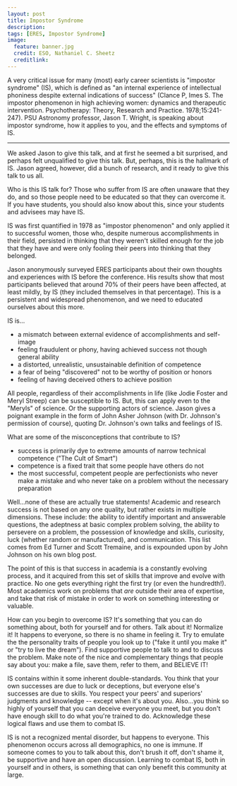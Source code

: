 ```yaml
---
layout: post
title: Impostor Syndrome
description:
tags: [ERES, Impostor Syndrome]
image:
  feature: banner.jpg
  credit: ESO, Nathaniel C. Sheetz
  creditlink: 
---
```


A very critical issue for many (most) early career scientists is "impostor syndrome" (IS), which is defined as "an internal experience of intellectual phoniness despite external indications of success" (Clance P, Imes S. The impostor phenomenon in high achieving women: dynamics and therapeutic intervention. Psychotherapy: Theory, Research and Practice. 1978;15:241-247). PSU Astronomy professor, Jason T. Wright, is speaking about impostor syndrome, how it applies to you, and the effects and symptoms of IS.

---
We asked Jason to give this talk, and at first he seemed a bit surprised, and perhaps felt unqualified to give this talk. But, perhaps, this is the hallmark of IS. Jason agreed, however, did a bunch of research, and it ready to give this talk to us all.

Who is this IS talk for? Those who suffer from IS are often unaware that they do, and so those people need to be educated so that they can overcome it. If you have students, you should also know about this, since your students and advisees may have IS.

IS was first quantified in 1978 as "impostor phenomenon" and only applied it to successful women, those who, despite numerous accomplishments in their field, persisted in thinking that they weren't skilled enough for the job that they have and were only fooling their peers into thinking that they belonged.

Jason anonymously surveyed ERES participants about their own thoughts and experiences with IS before the conference. His results show that most participants believed that around 70% of their peers have been affected, at least mildly, by IS (they included themselves in that percentage). This is a persistent and widespread phenomenon, and we need to educated ourselves about this more.

IS is...<br />
- a mismatch between external evidence of accomplishments and self-image<br />
- feeling fraudulent or phony, having achieved success not though general ability<br />
- a distorted, unrealistic, unsustainable definition of competence<br />
- a fear of being "discovered" not to be worthy of position or honors<br />
- feeling of having deceived others to achieve position<br />

All people, regardless of their accomplishments in life (like Jodie Foster and Meryl Streep) can be susceptible to IS. But, this can apply even to the "Meryls" of science. Or the supporting actors of science. Jason gives a poignant example in the form of John Asher Johnson (with Dr. Johnson's permission of course), quoting Dr. Johnson's own talks and feelings of IS.

What are some of the misconceptions that contribute to IS?<br />
- success is primarily dye to extreme amounts of narrow technical competence ("The Cult of Smart")<br />
- competence is a fixed trait that some people have others do not<br />
- the most successful, competent people are perfectionists who never make a mistake and who never take on a problem without the necessary preparation<br />

Well...none of these are actually true statements! Academic and research success is not based on any one quality, but rather exists in multiple dimensions. These include: the ability to identify important and answerable questions, the adeptness at basic complex problem solving, the ability to persevere on a problem, the possession of knowledge and skills, curiosity, luck (whether random or manufactured), and communication. This list comes from Ed Turner and Scott Tremaine, and is expounded upon by John Johnson on his own blog post. 

The point of this is that success in academia is a constantly evolving process, and it acquired from this set of skills that improve and evolve with practice. No one gets everything right the first try (or even the hundredth!). Most academics work on problems that *are* outside their area of expertise, and take that risk of mistake in order to work on something interesting or valuable.

How can you begin to overcome IS? It's something that you can do something about, both for yourself and for others. Talk about it! Normalize it! It happens to everyone, so there is no shame in feeling it. Try to emulate the the personality traits of people you look up to ("fake it until you make it" or "try to live the dream"). Find supportive people to talk to and to discuss the problem. Make note of the nice and complementary things that people say about you: make a file, save them, refer to them, and BELIEVE IT!

IS contains within it some inherent double-standards. You think that your own successes are due to luck or deceptions, but everyone else's successes are due to skills. You respect your peers' and superiors' judgments and knowledge -- except when it's about you. Also...you think so highly of yourself that you can deceive everyone you meet, but you don't have enough skill to do what you're trained to do. Acknowledge these logical flaws and use them to combat IS.

IS is not a recognized mental disorder, but happens to everyone. This phenomenon occurs across all demographics, no one is immune. If someone comes to you to talk about this, don't brush it off, don't shame it, be supportive and have an open discussion. Learning to combat IS, both in yourself and in others, is something that can only benefit this community at large. 